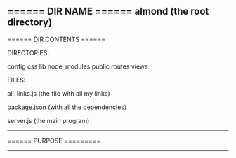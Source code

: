 ====== DIR NAME ======
almond (the root directory)
--------------------


====== DIR CONTENTS ======

DIRECTORIES: 

config
css
lib
node_modules
public
routes
views

FILES:

all_links.js (the file with all my links)

package.json (with all the dependencies)

server.js (the main program)

------------------------


====== PURPOSE =========

------------------------

